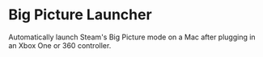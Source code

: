 # Big Picture Launcher
Automatically launch Steam's Big Picture mode on a Mac after plugging in an Xbox One or 360 controller.

